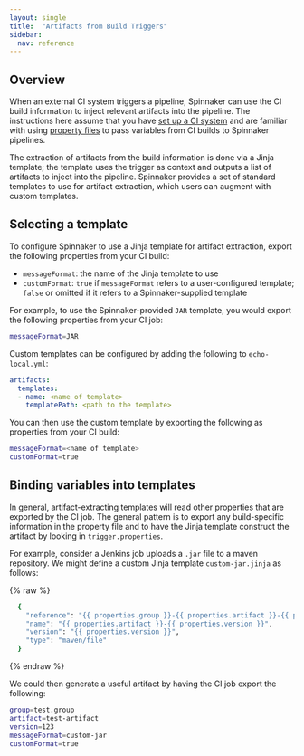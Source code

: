```yaml
---
layout: single
title:  "Artifacts from Build Triggers"
sidebar:
  nav: reference
---
```


## Overview

When an external CI system triggers a pipeline, Spinnaker can use the CI build information to
inject relevant artifacts into the pipeline. The instructions here assume that you have
[set up a CI system](/setup/ci/) and are familiar with using
[property files](/guides/user/pipeline/expressions/#property-files) to pass variables from
CI builds to Spinnaker pipelines.

The extraction of artifacts from the build information is done via a Jinja template; the
template uses the trigger as context and outputs a list of artifacts to inject into the
pipeline. Spinnaker provides a set of standard templates to use for artifact extraction,
which users can augment with custom templates.

## Selecting a template

To configure Spinnaker to use a Jinja template for artifact extraction, export the
following properties from your CI build:
* `messageFormat`: the name of the Jinja template to use
* `customFormat`: `true` if `messageFormat` refers to a user-configured template;
`false` or omitted if it refers to a Spinnaker-supplied template

For example, to use the Spinnaker-provided `JAR` template, you would export the following
properties from your CI job:
```sh
messageFormat=JAR
```

Custom templates can be configured by adding the following to `echo-local.yml`:
```yaml
artifacts:
  templates:
  - name: <name of template>
    templatePath: <path to the template>
```
You can then use the custom template by exporting the following as properties from your
CI build:
```sh
messageFormat=<name of template>
customFormat=true
```

## Binding variables into templates

In general, artifact-extracting templates will read other properties that are exported
by the CI job. The general pattern is to export any build-specific information in the
property file and to have the Jinja template construct the artifact by looking in
`trigger.properties`.

For example, consider a Jenkins job uploads a `.jar` file to a maven repository. We might define
a custom Jinja template `custom-jar.jinja` as follows:

{% raw %}
```sh
  {
    "reference": "{{ properties.group }}-{{ properties.artifact }}-{{ properties.version }}",
    "name": "{{ properties.artifact }}-{{ properties.version }}",
    "version": "{{ properties.version }}",
    "type": "maven/file"
  }
```
{% endraw %}

We could then generate a useful artifact by having the CI job export the following:
```sh
group=test.group
artifact=test-artifact
version=123
messageFormat=custom-jar
customFormat=true
```